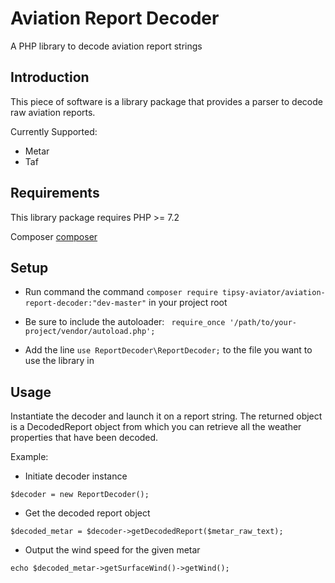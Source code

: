 Aviation Report Decoder
=================

A PHP library to decode aviation report strings

Introduction
------------

This piece of software is a library package that provides a parser to decode raw aviation reports.

Currently Supported:

- Metar
- Taf

Requirements
------------

This library package requires PHP >= 7.2

Composer [composer](http://getcomposer.org)

Setup
-----

- Run command the command ```composer require tipsy-aviator/aviation-report-decoder:"dev-master"``` in your project root

- Be sure to include the autoloader: ``` require_once '/path/to/your-project/vendor/autoload.php';```

- Add the line ```use ReportDecoder\ReportDecoder;``` to the file you want to use the library in

Usage
-----

Instantiate the decoder and launch it on a report string.
The returned object is a DecodedReport object from which you can retrieve all the weather properties that have been decoded.

Example:

- Initiate decoder instance

```$decoder = new ReportDecoder();```

- Get the decoded report object

```$decoded_metar = $decoder->getDecodedReport($metar_raw_text);```

- Output the wind speed for the given metar

```echo $decoded_metar->getSurfaceWind()->getWind();```
